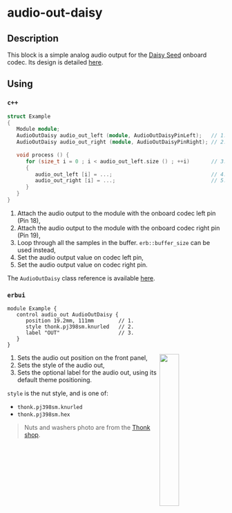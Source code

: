 # audio-out-daisy

## Description

This block is a simple analog audio output for the
[Daisy Seed](https://www.electro-smith.com/daisy/daisy) onboard codec.
Its design is detailed [here](./design.md).


## Using

### `c++`

```c++
struct Example
{
   Module module;
   AudioOutDaisy audio_out_left (module, AudioOutDaisyPinLeft);   // 1.
   AudioOutDaisy audio_out_right (module, AudioOutDaisyPinRight); // 2.
   
   void process () {
      for (size_t i = 0 ; i < audio_out_left.size () ; ++i)       // 3.
      {
         audio_out_left [i] = ...;                                // 4.
         audio_out_right [i] = ...;                               // 5.
      }
   }
}
```

1. Attach the audio output to the module with the onboard codec left pin (Pin 18),
2. Attach the audio output to the module with the onboard codec right pin (Pin 19),
3. Loop through all the samples in the buffer. `erb::buffer_size` can be used instead,
4. Set the audio output value on codec left pin,
5. Set the audio output value on codec right pin.

The `AudioOutDaisy` class reference is available [here](./reference.md).

### `erbui`

```erbui
module Example {
   control audio_out AudioOutDaisy {
      position 19.2mm, 111mm        // 1.
      style thonk.pj398sm.knurled   // 2.
      label "OUT"                   // 3.
   }
}
```

<img align="right" width="30%" src="https://www.thonk.co.uk/wp-content/uploads/2017/02/nutswashers.jpg">

1. Sets the audio out position on the front panel,
2. Sets the style of the audio out,
3. Sets the optional label for the audio out, using its default theme positioning.

`style` is the nut style, and is one of:
- `thonk.pj398sm.knurled`
- `thonk.pj398sm.hex`

> Nuts and washers photo are from the [Thonk shop](https://www.thonk.co.uk/shop/3-5mm-jacks/).
